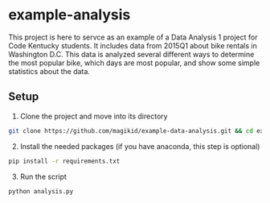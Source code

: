 # example-analysis

This project is here to servce as an example of a Data Analysis 1 project for Code Kentucky students.  It includes data from 2015Q1 about bike rentals in Washington D.C.  This data is analyzed several different ways to determine the most popular bike, which days are most popular, and show some simple statistics about the data.

## Setup

1. Clone the project and move into its directory
```bash
git clone https://github.com/magikid/example-data-analysis.git && cd example-data-analysis
```

2. Install the needed packages (if you have anaconda, this step is optional)
```bash
pip install -r requirements.txt
```

3. Run the script
```bash
python analysis.py
```
